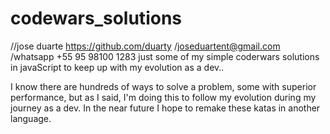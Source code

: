 # codewars_solutions
//jose duarte https://github.com/duarty  /joseduartent@gmail.com /whatsapp +55 95 98100 1283 
 just some of my simple coderwars solutions in javaScript to keep up with my evolution as a dev..
 
I know there are hundreds of ways to solve a problem, some with superior performance, but as I said, I'm doing this to follow my evolution during my journey as a dev. In the near future I hope to remake these katas in another language.